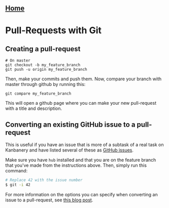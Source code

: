 ## [Home](../README.md)

# Pull-Requests with Git

## Creating a pull-request

```
# On master
git checkout -b my_feature_branch
git push -u origin my_feature_branch
```

Then, make your commits and push them. Now, compare your branch with master through github by running this:

```git compare my_feature_branch```

This will open a github page where you can make your new pull-request with a title and description.

## Converting an existing GitHub issue to a pull-request

This is useful if you have an issue that is more of a subtask of a real task on Kanbanery and have listed several of these as [GitHub issues](https://github.com/blog/831-issues-2-0-the-next-generation).

Make sure you have `hub` installed and that you are on the feature branch that you've made from the instructions above. Then, simply run this command:

```bash
# Replace 42 with the issue number
$ git -i 42
```

For more information on the options you can specify when converting an issue to a pull-request, see [this blog post](http://opensoul.org/blog/archives/2012/11/09/convert-a-github-issue-into-a-pull-request/).